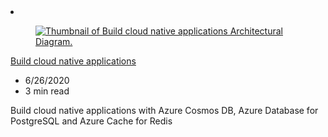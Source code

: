 <!-- This file is automatically generated by build/architectures/build_index.py. Any updates will be lost. -->

<!-- markdownlint-disable MD033 -->

<li class="grid-item item-column" data-categories="Databases Web Mobile ">
<article class="card">
    <div class="card-header has-margin-bottom-none" aria-hidden="true">
        <figure class="image diagram has-height-175 has-overflow-hidden level">
            <a href="/azure/architecture/solution-ideas/articles/cloud-native-apps"><img src="/azure/architecture/browse/thumbs/cloud-native-apps.png" class="diagram" alt="Thumbnail of Build cloud native applications Architectural Diagram." data-linktype="relative-path"></a>
        </figure>
    </div>
    <div class="card-content">
        <a class="card-content-title has-margin-top-none" href="/azure/architecture/solution-ideas/articles/cloud-native-apps">
            <p>Build cloud native applications</p>
        </a>
        <ul class="card-content-metadata">
            <li>6/26/2020</li>
            <li>3 min read</li>
        </ul>
        <p class="card-content-description">Build cloud native applications with Azure Cosmos DB, Azure Database for PostgreSQL and Azure Cache for Redis</p>
        <div class="bottom-to-top-fade is-hidden-mobile"></div>
    </div>
</article>
</li>

